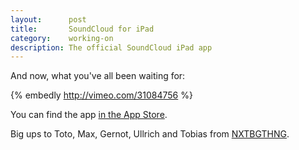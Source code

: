 ```yaml
---
layout:      post
title:       SoundCloud for iPad
category:    working-on
description: The official SoundCloud iPad app
---
```


And now, what you've all been waiting for:

{% embedly http://vimeo.com/31084756 %}

You can find the app [in the App Store][appstore].

Big ups to Toto, Max, Gernot, Ullrich and Tobias from [NXTBGTHNG][nxtbgthng].

[nxtbgthng]: http://nxtbgthng.com
[appstore]:  http://itunes.apple.com/en/app/soundcloud/id336353151